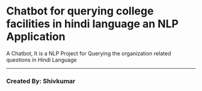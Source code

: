 <h1>Chatbot for querying college facilities in hindi language an NLP Application</h1>
<p>A Chatbot, It is a NLP Project for Querying the organization related questions in Hindi Language</p>
<hr/>
<h3>Created By: Shivkumar</h3>